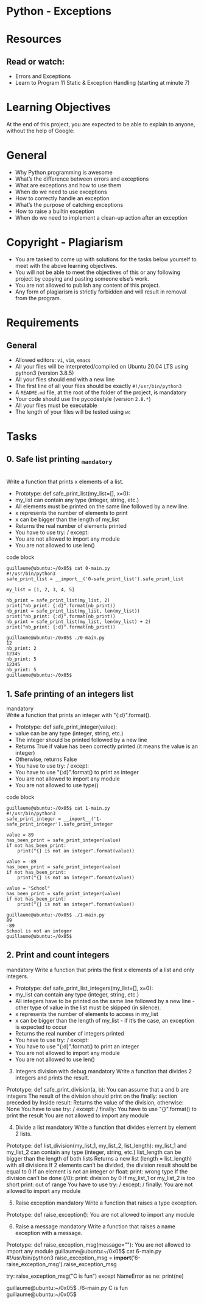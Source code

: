 # Python - Exceptions
# Resources
## Read or watch:

- Errors and Exceptions
- Learn to Program 11 Static & Exception Handling (starting at minute 7)
# Learning Objectives
At the end of this project, you are expected to be able to explain to anyone, without the help of Google:

# General
- Why Python programming is awesome
- What’s the difference between errors and exceptions
- What are exceptions and how to use them
- When do we need to use exceptions
- How to correctly handle an exception
- What’s the purpose of catching exceptions
- How to raise a builtin exception
- When do we need to implement a clean-up action after an exception
# Copyright - Plagiarism
- You are tasked to come up with solutions for the tasks below yourself to meet with the above learning objectives.
- You will not be able to meet the objectives of this or any following project by copying and pasting someone else’s work.
- You are not allowed to publish any content of this project.
- Any form of plagiarism is strictly forbidden and will result in removal from the program.
# Requirements
## General
- Allowed editors: `vi`, `vim`, `emacs`
- All your files will be interpreted/compiled on Ubuntu 20.04 LTS using python3 (version 3.8.5)
- All your files should end with a new line
- The first line of all your files should be exactly `#!/usr/bin/python3`
- A `README.md` file, at the root of the folder of the project, is mandatory
- Your code should use the pycodestyle (version `2.8.*`)
- All your files must be executable
- The length of your files will be tested using `wc`

# Tasks
## 0. Safe list printing   <sub>**`mandatory`**</sub>

<br>Write a function that prints x elements of a list.
- Prototype: def safe_print_list(my_list=[], x=0):
- my_list can contain any type (integer, string, etc.)
- All elements must be printed on the same line followed by a new line.
- x represents the number of elements to print
- x can be bigger than the length of my_list
- Returns the real number of elements printed
- You have to use try: / except:
- You are not allowed to import any module
- You are not allowed to use len()</br>

code block

    guillaume@ubuntu:~/0x05$ cat 0-main.py
    #!/usr/bin/python3
    safe_print_list = __import__('0-safe_print_list').safe_print_list
    
    my_list = [1, 2, 3, 4, 5]
    
    nb_print = safe_print_list(my_list, 2)
    print("nb_print: {:d}".format(nb_print))
    nb_print = safe_print_list(my_list, len(my_list))
    print("nb_print: {:d}".format(nb_print))
    nb_print = safe_print_list(my_list, len(my_list) + 2)
    print("nb_print: {:d}".format(nb_print))
    
    guillaume@ubuntu:~/0x05$ ./0-main.py
    12
    nb_print: 2
    12345
    nb_print: 5
    12345
    nb_print: 5
    guillaume@ubuntu:~/0x05$ 


## 1. Safe printing of an integers list
mandatory
<br>Write a function that prints an integer with "{:d}".format().
- Prototype: def safe_print_integer(value):
- value can be any type (integer, string, etc.)
- The integer should be printed followed by a new line
- Returns True if value has been correctly printed (it means the value is an integer)
- Otherwise, returns False
- You have to use try: / except:
- You have to use "{:d}".format() to print as integer
- You are not allowed to import any module
- You are not allowed to use type()</br>

code block

    guillaume@ubuntu:~/0x05$ cat 1-main.py
    #!/usr/bin/python3
    safe_print_integer = __import__('1-safe_print_integer').safe_print_integer

    value = 89
    has_been_print = safe_print_integer(value)
    if not has_been_print:
        print("{} is not an integer".format(value))

    value = -89
    has_been_print = safe_print_integer(value)
    if not has_been_print:
        print("{} is not an integer".format(value))
    
    value = "School"
    has_been_print = safe_print_integer(value)
    if not has_been_print:
        print("{} is not an integer".format(value))

    guillaume@ubuntu:~/0x05$ ./1-main.py
    89
    -89
    School is not an integer
    guillaume@ubuntu:~/0x05$ 

## 2. Print and count integers
mandatory
Write a function that prints the first x elements of a list and only integers.
- Prototype: def safe_print_list_integers(my_list=[], x=0):
- my_list can contain any type (integer, string, etc.)
- All integers have to be printed on the same line followed by a new line - other type of value in the list must be skipped (in silence).
- x represents the number of elements to access in my_list
- x can be bigger than the length of my_list - if it’s the case, an exception is expected to occur
- Returns the real number of integers printed
- You have to use try: / except:
- You have to use "{:d}".format() to print an integer
- You are not allowed to import any module
- You are not allowed to use len()

3. Integers division with debug
mandatory
Write a function that divides 2 integers and prints the result.

Prototype: def safe_print_division(a, b):
You can assume that a and b are integers
The result of the division should print on the finally: section preceded by Inside result:
Returns the value of the division, otherwise: None
You have to use try: / except: / finally:
You have to use "{}".format() to print the result
You are not allowed to import any module

4. Divide a list
mandatory
Write a function that divides element by element 2 lists.

Prototype: def list_division(my_list_1, my_list_2, list_length):
my_list_1 and my_list_2 can contain any type (integer, string, etc.)
list_length can be bigger than the length of both lists
Returns a new list (length = list_length) with all divisions
If 2 elements can’t be divided, the division result should be equal to 0
If an element is not an integer or float:
print: wrong type
If the division can’t be done (/0):
print: division by 0
If my_list_1 or my_list_2 is too short
print: out of range
You have to use try: / except: / finally:
You are not allowed to import any module

5. Raise exception
mandatory
Write a function that raises a type exception.

Prototype: def raise_exception():
You are not allowed to import any module

6. Raise a message
mandatory
Write a function that raises a name exception with a message.

Prototype: def raise_exception_msg(message=""):
You are not allowed to import any module
guillaume@ubuntu:~/0x05$ cat 6-main.py
#!/usr/bin/python3
raise_exception_msg = __import__('6-raise_exception_msg').raise_exception_msg

try:
    raise_exception_msg("C is fun")
except NameError as ne:
    print(ne)

guillaume@ubuntu:~/0x05$ ./6-main.py
C is fun
guillaume@ubuntu:~/0x05$ 
